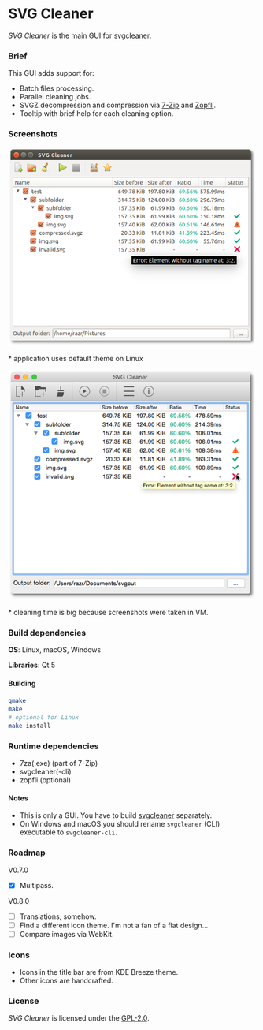 # SVG Cleaner

*SVG Cleaner* is the main GUI for [svgcleaner](https://github.com/RazrFalcon/svgcleaner).

### Brief

This GUI adds support for:

 - Batch files processing.
 - Parallel cleaning jobs.
 - SVGZ decompression and compression via [7-Zip](http://www.7-zip.org/) and
   [Zopfli](https://github.com/google/zopfli).
 - Tooltip with brief help for each cleaning option.

### Screenshots

![Alt text](.github/ubuntu.png)

\* application uses default theme on Linux

![Alt text](.github/mac.png)

\* cleaning time is big because screenshots were taken in VM.

### Build dependencies

**OS**: Linux, macOS, Windows

**Libraries**: Qt 5

#### Building

```bash
qmake
make
# optional for Linux
make install
```

### Runtime dependencies

 - 7za(.exe) (part of 7-Zip)
 - svgcleaner(-cli)
 - zopfli (optional)

#### Notes
 - This is only a GUI. You have to build [svgcleaner](https://github.com/RazrFalcon/svgcleaner) separately.
 - On Windows and macOS you should rename `svgcleaner` (CLI) executable to `svgcleaner-cli`.

### Roadmap

V0.7.0

 - [x] Multipass.

V0.8.0

 - [ ] Translations, somehow.
 - [ ] Find a different icon theme. I'm not a fan of a flat design...
 - [ ] Compare images via WebKit.

### Icons

 - Icons in the title bar are from KDE Breeze theme.
 - Other icons are handcrafted.

### License

*SVG Cleaner* is licensed under the [GPL-2.0](https://www.gnu.org/licenses/old-licenses/gpl-2.0.en.html).
